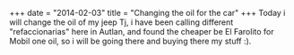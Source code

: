 +++
date = "2014-02-03"
title = "Changing the oil for the car"
+++
Today i will change the oil of my jeep Tj, i have been calling different "refaccionarias" here in Autlan, and found the cheaper be El Farolito for Mobil one oil, so i will be going there and buying there my stuff :).


